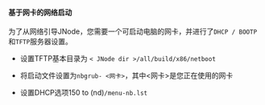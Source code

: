 #### 基于网卡的网络启动 ####
为了从网络引导JNode，您需要一个可启动电脑的网卡，并进行了`DHCP / BOOTP`和`TFTP`服务器设置。

* 设置TFTP基本目录为 `< JNode dir >/all/build/x86/netboot`

* 将启动文件设置为`nbgrub- <网卡>`，其中<网卡>是您正在使用的网卡  

* 设置DHCP选项150 to (nd)`/menu-nb.lst`  

